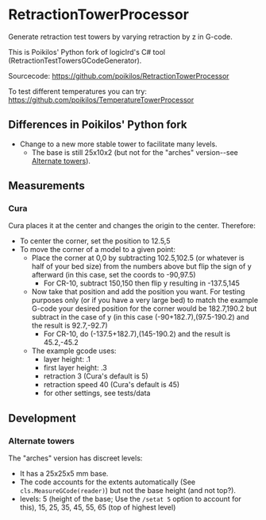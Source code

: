 # RetractionTowerProcessor

Generate retraction test towers by varying retraction by z in G-code.

This is Poikilos' Python fork of logiclrd's C# tool (RetractionTestTowersGCodeGenerator).

Sourcecode: https://github.com/poikilos/RetractionTowerProcessor

To test different temperatures you can try: https://github.com/poikilos/TemperatureTowerProcessor


## Differences in Poikilos' Python fork
- Change to a new more stable tower to facilitate many levels.
  - The base is still 25x10x2 (but not for the "arches" version--see [Alternate towers](#alternate-towers)).

## Measurements

### Cura
Cura places it at the center and changes the origin to the center.
Therefore:
- To center the corner, set the position to 12.5,5
- To move the corner of a model to a given point:
  - Place the corner at 0,0 by subtracting 102.5,102.5 (or whatever is half of your bed size) from the numbers above but flip the sign of y afterward (in this case, set the coords to -90,97.5)
    - For CR-10, subtract 150,150 then flip y resulting in -137.5,145
  - Now take that position and add the position you want. For testing purposes only (or if you have a very large bed) to match the example G-code your desired position for the corner would be 182.7,190.2 but subtract in the case of y (in this case (-90+182.7),(97.5-190.2) and the result is 92.7,-92.7)
    - For CR-10, do (-137.5+182.7),(145-190.2) and the result is 45.2,-45.2
  - The example gcode uses:
    - layer height: .1
    - first layer height: .3
    - retraction 3 (Cura's default is 5)
    - retraction speed 40 (Cura's default is 45)
    - for other settings, see tests/data


## Development
### Alternate towers
The "arches" version has discreet levels:
- It has a 25x25x5 mm base.
- The code accounts for the extents automatically (See `cls.MeasureGCode(reader)`) but not the base height (and not top?).
- levels: 5 (height of the base; Use the `/setat 5` option to account for this), 15, 25, 35, 45, 55, 65 (top of highest level)
